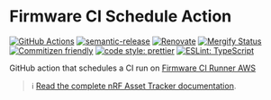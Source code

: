 # Firmware CI Schedule Action

[![GitHub Actions](https://github.com/NordicSemiconductor/cloud-azure-firmware-ci-device-action/workflows/Test%20and%20Release/badge.svg)](https://github.com/NordicSemiconductor/cloud-azure-firmware-ci-device-action/actions)
[![semantic-release](https://img.shields.io/badge/%20%20%F0%9F%93%A6%F0%9F%9A%80-semantic--release-e10079.svg)](https://github.com/semantic-release/semantic-release)
[![Renovate](https://img.shields.io/badge/renovate-enabled-brightgreen.svg)](https://renovatebot.com)
[![Mergify Status](https://img.shields.io/endpoint.svg?url=https://gh.mergify.io/badges/NordicSemiconductor/cloud-azure-firmware-ci-device-action)](https://mergify.io)
[![Commitizen friendly](https://img.shields.io/badge/commitizen-friendly-brightgreen.svg)](http://commitizen.github.io/cz-cli/)
[![code style: prettier](https://img.shields.io/badge/code_style-prettier-ff69b4.svg)](https://github.com/prettier/prettier/)
[![ESLint: TypeScript](https://img.shields.io/badge/ESLint-TypeScript-blue.svg)](https://github.com/typescript-eslint/typescript-eslint)

GitHub action that schedules a CI run on
[Firmware CI Runner AWS](https://github.com/NordicSemiconductor/cloud-aws-firmware-ci-runner-js)

> :information_source:
> [Read the complete nRF Asset Tracker documentation](https://nordicsemiconductor.github.io/asset-tracker-cloud-docs/).
